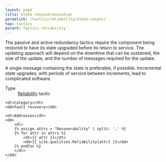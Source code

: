 ```yaml
---
layout: page
title: State resynchronisation
permalink: /tactics/reliability/state-resync/
top: tactics
parent: tactics-reliability
---
```


The passive and active redundancy tactics require the component being restored to have its state upgraded before its return to service. The updating approach
will depend on the downtime that can be sustained, the size of the update, and the number of messages required for the update.

A single message containing the state is preferable, if possible. Incremental state upgrades, with periods of service between increments, lead to complicated
software.

<dl>
    <dt>Type</dt>
    <dd><a href="{{ '/quality/reliability/' | relative_url }}">Reliability</a> tactic</dd>
    
    <dt>Category</dt>
    <dd>Fault recovery</dd>
    
    <dt>Addresses</dt>
    <dd>
        <dl>
        {% assign attrs = "Recoverability" | split: ',' %}
        {% for attr in attrs %}
            <dt>{{ attr }}</dt>
            <dd>{{ site.qualities.Reliability[attr] }}</dd>
        {% endfor %}
        </dl>
    </dd>
</dl>
